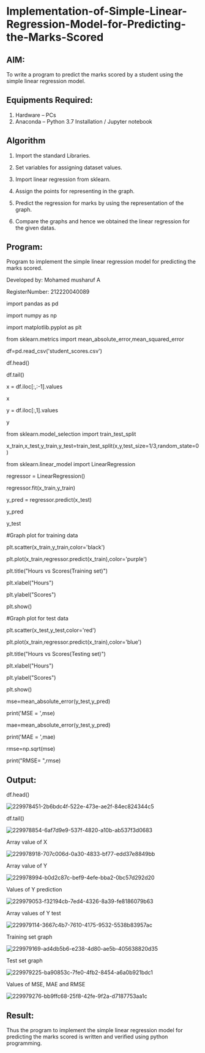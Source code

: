 # Implementation-of-Simple-Linear-Regression-Model-for-Predicting-the-Marks-Scored

## AIM:
To write a program to predict the marks scored by a student using the simple linear regression model.

## Equipments Required:
1. Hardware – PCs
2. Anaconda – Python 3.7 Installation / Jupyter notebook

## Algorithm
1. Import the standard Libraries. 

2. Set variables for assigning dataset values.

3. Import linear regression from sklearn.

4. Assign the points for representing in the graph. 

5. Predict the regression for marks by using the representation of the graph. 

6. Compare the graphs and hence we obtained the linear regression for the given datas.

## Program:

Program to implement the simple linear regression model for predicting the marks scored.

Developed by: Mohamed musharuf A

RegisterNumber: 212220040089

import pandas as pd

import numpy as np

import matplotlib.pyplot as plt

from sklearn.metrics import mean_absolute_error,mean_squared_error

df=pd.read_csv('student_scores.csv')

df.head()

df.tail()

x = df.iloc[:,:-1].values

x

y = df.iloc[:,1].values

y

from sklearn.model_selection import train_test_split

x_train,x_test,y_train,y_test=train_test_split(x,y,test_size=1/3,random_state=0)

from sklearn.linear_model import LinearRegression

regressor = LinearRegression()

regressor.fit(x_train,y_train)

y_pred = regressor.predict(x_test)

y_pred

y_test

#Graph plot for training data

plt.scatter(x_train,y_train,color='black')

plt.plot(x_train,regressor.predict(x_train),color='purple')

plt.title("Hours vs Scores(Training set)")

plt.xlabel("Hours")

plt.ylabel("Scores")

plt.show()

#Graph plot for test data

plt.scatter(x_test,y_test,color='red')

plt.plot(x_train,regressor.predict(x_train),color='blue')

plt.title("Hours vs Scores(Testing set)")

plt.xlabel("Hours")

plt.ylabel("Scores")

plt.show()

mse=mean_absolute_error(y_test,y_pred)

print('MSE = ',mse)

mae=mean_absolute_error(y_test,y_pred)

print('MAE = ',mae)

rmse=np.sqrt(mse)

print("RMSE= ",rmse)


## Output:

df.head()

![229978451-2b6bdc4f-522e-473e-ae2f-84ec824344c5](https://github.com/Mohamed123-tech/Implementation-of-Simple-Linear-Regression-Model-for-Predicting-the-Marks-Scored/assets/84170699/efe0a9b1-5170-48ce-8a0f-1268d72351aa)

df.tail()

![229978854-6af7d9e9-537f-4820-a10b-ab537f3d0683](https://github.com/Mohamed123-tech/Implementation-of-Simple-Linear-Regression-Model-for-Predicting-the-Marks-Scored/assets/84170699/fc9c233f-4cdd-4ac0-97a9-765e6c3111cc)

Array value of X

![229978918-707c006d-0a30-4833-bf77-edd37e8849bb](https://github.com/Mohamed123-tech/Implementation-of-Simple-Linear-Regression-Model-for-Predicting-the-Marks-Scored/assets/84170699/c9216553-e876-45e1-8f53-a16f1695e196)

Array value of Y

![229978994-b0d2c87c-bef9-4efe-bba2-0bc57d292d20](https://github.com/Mohamed123-tech/Implementation-of-Simple-Linear-Regression-Model-for-Predicting-the-Marks-Scored/assets/84170699/f7d9e7f5-9a5f-4e86-b3bb-c608b998a89c)

Values of Y prediction

![229979053-f32194cb-7ed4-4326-8a39-fe8186079b63](https://github.com/Mohamed123-tech/Implementation-of-Simple-Linear-Regression-Model-for-Predicting-the-Marks-Scored/assets/84170699/0d9e85b7-e1f1-40f7-9fc0-51ef151a0793)

Array values of Y test

![229979114-3667c4b7-7610-4175-9532-5538b83957ac](https://github.com/Mohamed123-tech/Implementation-of-Simple-Linear-Regression-Model-for-Predicting-the-Marks-Scored/assets/84170699/053e18aa-8b8c-42fa-8ee8-3741c93d4caa)

Training set graph

![229979169-ad4db5b6-e238-4d80-ae5b-405638820d35](https://github.com/Mohamed123-tech/Implementation-of-Simple-Linear-Regression-Model-for-Predicting-the-Marks-Scored/assets/84170699/437448bf-54b5-48b7-afbb-5490b2c9aa62)

Test set graph

![229979225-ba90853c-7fe0-4fb2-8454-a6a0b921bdc1](https://github.com/Mohamed123-tech/Implementation-of-Simple-Linear-Regression-Model-for-Predicting-the-Marks-Scored/assets/84170699/fe77d06f-a7dc-47d4-a28f-e897aa865376)

Values of MSE, MAE and RMSE

![229979276-bb9ffc68-25f8-42fe-9f2a-d7187753aa1c](https://github.com/Mohamed123-tech/Implementation-of-Simple-Linear-Regression-Model-for-Predicting-the-Marks-Scored/assets/84170699/1b4709d8-055e-4005-888b-124184d19e95)



## Result:
Thus the program to implement the simple linear regression model for predicting the marks scored is written and verified using python programming.
